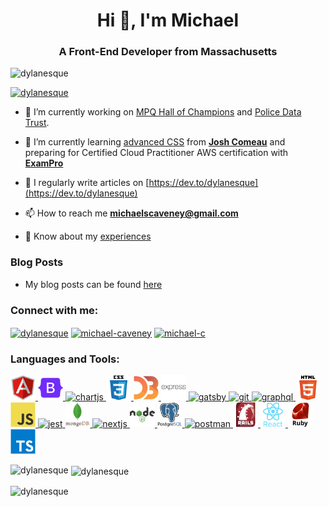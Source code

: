 <h1 align="center">Hi 👋, I'm Michael</h1>
<h3 align="center">A Front-End Developer from Massachusetts</h3>

<p align="left"> <img src="https://komarev.com/ghpvc/?username=dylanesque&label=Profile%20views&color=0e75b6&style=flat" alt="dylanesque" /> </p>

<p align="left"> <a href="https://github.com/ryo-ma/github-profile-trophy"><img src="https://github-profile-trophy.vercel.app/?username=dylanesque" alt="dylanesque" /></a> </p>

- 🔭 I’m currently working on [MPQ Hall of Champions](https://github.com/dylanesque/MPQChampApp) and [Police Data Trust](https://github.com/codeforboston/police-data-trust).

- 🌱 I’m currently learning [advanced CSS](https://css-for-js.dev/) from [**Josh Comeau**](https://www.joshwcomeau.com/) and preparing for Certified Cloud Practitioner AWS certification with [**ExamPro**](https://www.exampro.co/)

- 📝 I regularly write articles on [https://dev.to/dylanesque](https://dev.to/dylanesque)

- 📫 How to reach me **michaelscaveney@gmail.com**

- 📄 Know about my [experiences](https://www.linkedin.com/in/michael-caveney/)

### Blog Posts

- My blog posts can be found [here](https://dev.to/dylanesque)

<h3 align="left">Connect with me:</h3>
<p align="left">
<a href="https://dev.to/dylanesque" target="blank"><img align="center" src="https://cdn.jsdelivr.net/npm/simple-icons@3.0.1/icons/dev-dot-to.svg" alt="dylanesque" height="30" width="40" /></a>
<a href="https://linkedin.com/in/michael-caveney" target="blank"><img align="center" src="https://cdn.jsdelivr.net/npm/simple-icons@3.0.1/icons/linkedin.svg" alt="michael-caveney" height="30" width="40" /></a>
<a href="https://stackoverflow.com/users/michael-c" target="blank"><img align="center" src="https://cdn.jsdelivr.net/npm/simple-icons@3.0.1/icons/stackoverflow.svg" alt="michael-c" height="30" width="40" /></a>
</p>

<h3 align="left">Languages and Tools:</h3>
<p align="left"> <a href="https://angular.io" target="_blank"> <img src="https://github.com/devicons/devicon/blob/master/icons/angularjs/angularjs-original.svg" alt="angularjs" width="40" height="40"/> </a> <a href="https://getbootstrap.com" target="_blank"> <img src="https://github.com/devicons/devicon/blob/master//icons/bootstrap/bootstrap-plain.svg" alt="bootstrap" width="40" height="40"/> </a> <a href="https://www.chartjs.org" target="_blank"> <img src="https://www.chartjs.org/media/logo-title.svg" alt="chartjs" width="40" height="40"/> </a> <a href="https://www.w3schools.com/css/" target="_blank"> <img src="https://github.com/devicons/devicon/blob/master/icons/css3/css3-original-wordmark.svg" alt="css3" width="40" height="40"/> </a> <a href="https://d3js.org/" target="_blank"> <img src="https://github.com/devicons/devicon/blob/master/icons/d3js/d3js-original.svg" alt="d3js" width="40" height="40"/> </a> <a href="https://expressjs.com" target="_blank"> <img src="https://github.com/devicons/devicon/blob/master/icons/express/express-original-wordmark.svg" alt="express" width="40" height="40"/> </a> <a href="https://www.gatsbyjs.com/" target="_blank"> <img src="https://www.vectorlogo.zone/logos/gatsbyjs/gatsbyjs-icon.svg" alt="gatsby" width="40" height="40"/> </a> <a href="https://git-scm.com/" target="_blank"> <img src="https://www.vectorlogo.zone/logos/git-scm/git-scm-icon.svg" alt="git" width="40" height="40"/> </a> <a href="https://graphql.org" target="_blank"> <img src="https://www.vectorlogo.zone/logos/graphql/graphql-icon.svg" alt="graphql" width="40" height="40"/> </a> <a href="https://www.w3.org/html/" target="_blank"> <img src="https://github.com/devicons/devicon/blob/master/icons/html5/html5-original-wordmark.svg" alt="html5" width="40" height="40"/> </a> <a href="https://developer.mozilla.org/en-US/docs/Web/JavaScript" target="_blank"> <img src="https://github.com/devicons/devicon/blob/master/icons/javascript/javascript-original.svg" alt="javascript" width="40" height="40"/> </a> <a href="https://jestjs.io" target="_blank"> <img src="https://www.vectorlogo.zone/logos/jestjsio/jestjsio-icon.svg" alt="jest" width="40" height="40"/> </a> <a href="https://www.mongodb.com/" target="_blank"> <img src="https://github.com/devicons/devicon/blob/master/icons/mongodb/mongodb-original-wordmark.svg" alt="mongodb" width="40" height="40"/> </a> <a href="https://nextjs.org/" target="_blank"> <img src="https://cdn.worldvectorlogo.com/logos/nextjs-3.svg" alt="nextjs" width="40" height="40"/> </a> <a href="https://nodejs.org" target="_blank"> <img src="https://github.com/devicons/devicon/blob/master/icons/nodejs/nodejs-original-wordmark.svg" alt="nodejs" width="40" height="40"/> </a> <a href="https://www.postgresql.org" target="_blank"> <img src="https://github.com/devicons/devicon/blob/master/icons/postgresql/postgresql-original-wordmark.svg" alt="postgresql" width="40" height="40"/> </a> <a href="https://postman.com" target="_blank"> <img src="https://www.vectorlogo.zone/logos/getpostman/getpostman-icon.svg" alt="postman" width="40" height="40"/> </a> <a href="https://rubyonrails.org" target="_blank"> <img src="https://github.com/devicons/devicon/blob/master/icons/rails/rails-original-wordmark.svg" alt="rails" width="40" height="40"/> </a> <a href="https://reactjs.org/" target="_blank"> <img src="https://github.com/devicons/devicon/blob/master/icons/react/react-original-wordmark.svg" alt="react" width="40" height="40"/> </a> <a href="https://www.ruby-lang.org/en/" target="_blank"> <img src="https://github.com/devicons/devicon/blob/master/icons/ruby/ruby-original-wordmark.svg" alt="ruby" width="40" height="40"/> </a> <a href="https://www.typescriptlang.org/" target="_blank"> <img src="https://github.com/devicons/devicon/blob/master/icons/typescript/typescript-original.svg" alt="typescript" width="40" height="40"/> </a> </p>

<p><img align="left" src="https://github-readme-stats.vercel.app/api/top-langs?username=dylanesque&show_icons=true&locale=en&layout=compact" alt="dylanesque" /></p>

<p>&nbsp;<img align="center" src="https://github-readme-stats.vercel.app/api?username=dylanesque&show_icons=true&locale=en" alt="dylanesque" /></p>

<p><img align="center" src="https://github-readme-streak-stats.herokuapp.com/?user=dylanesque&" alt="dylanesque" /></p>
